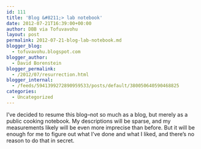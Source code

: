 ```yaml
---
id: 111
title: 'Blog &#8211;> lab notebook'
date: 2012-07-21T16:39:00+00:00
author: DBB via Tofuvavohu
layout: post
permalink: 2012-07-21-blog-lab-notebook.md
blogger_blog:
  - tofuvavohu.blogspot.com
blogger_author:
  - David Borenstein
blogger_permalink:
  - /2012/07/resurrection.html
blogger_internal:
  - /feeds/5941399272890959533/posts/default/380050640590468825
categories:
  - Uncategorized
---
```

I&#8217;ve decided to resume this blog&#8211;not so much as a blog, but merely as a public cooking notebook. My descriptions will be sparse, and my measurements likely will be even more imprecise than before. But it will be enough for me to figure out what I&#8217;ve done and what I liked, and there&#8217;s no reason to do that in secret.